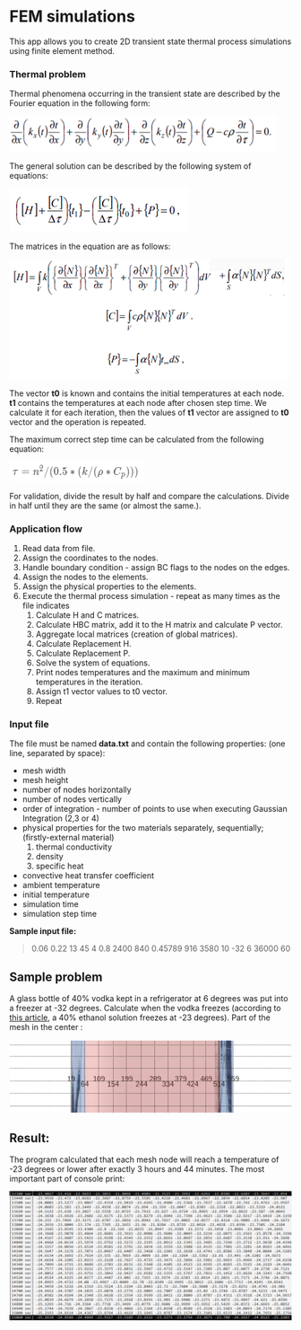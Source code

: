 # FEM simulations

This app allows you to create 2D transient state thermal process simulations using finite element method.

### Thermal problem

Thermal phenomena occurring in the transient state are described by the Fourier equation in the
following form:

![images/Untitled.png](images/Untitled.png)

The general solution can be described by the following system of equations:

![images/Untitled%201.png](images/Untitled%201.png)

The matrices in the equation are as follows:

![images/Untitled%202.png](images/Untitled%202.png)

The vector **t0** is known and contains the initial temperatures at each node. **t1** contains the temperatures at each node after chosen step time. We calculate it for each iteration, then the values of **t1** vector are assigned to **t0** vector and the operation is repeated.

The maximum correct step time can be calculated from the following equation:

![images/Untitled%203.png](images/Untitled%203.png)

For validation, divide the result by half and compare the calculations. Divide in half until they are the same (or almost the same.).

### Application flow

1. Read data from file.
2. Assign the coordinates to the nodes.
3. Handle boundary condition - assign BC flags to the nodes on the edges.
4. Assign the nodes to the elements.
5. Assign the physical properties to the elements.
6. Execute the thermal process simulation - repeat as many times as the file indicates
    1. Calculate H and C matrices.
    2. Calculate HBC matrix, add it to the H matrix and calculate P vector.
    3. Aggregate local matrices (creation of global matrices).
    4. Calculate Replacement H.
    5. Calculate Replacement P.
    6. Solve the system of equations.
    7. Print nodes temperatures and the maximum and minimum temperatures in the iteration.
    8. Assign t1 vector values to t0 vector.
    9. Repeat

### Input file

The file must be named **data.txt** and contain the following properties: (one line, separated by space):

- mesh width
- mesh height
- number of nodes horizontally
- number of nodes vertically
- order of integration - number of points to use when executing Gaussian Integration (2,3 or 4)
- physical properties for the two materials separately, sequentially; (firstly-external material)
    1. thermal conductivity
    2. density
    3. specific heat
- convective heat transfer coefficient
- ambient temperature
- initial temperature
- simulation time
- simulation step time

**Sample input file:**

> 0.06 0.22 13 45 4 0.8 2400 840 0.45789 916 3580 10 -32 6 36000 60

## Sample problem

A glass bottle of 40% vodka kept in a refrigerator at 6 degrees was put into a freezer at -32 degrees. Calculate when the vodka freezes (according to [this article](https://wersjatestowa.eu/w-jakich-temperaturach-zamarza-roztwor-etanolu/), a 40% ethanol solution freezes at -23 degrees). Part of the mesh in the center :

![images/Untitled%204.png](images/Untitled%204.png)

## Result:

The program calculated that each mesh node will reach a temperature of -23 degrees or lower after exactly 3 hours and 44 minutes. The most important part of console print:

![images/Untitled%205.png](images/Untitled%205.png)

